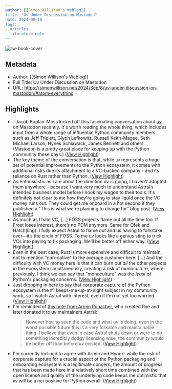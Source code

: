 ```yaml
---
author: [[Simon Willison's Weblog]]
title: "Uv Under Discussion on Mastodon"
date: 2024-09-10
tags: 
- articles
- literature-note
---
```

![rw-book-cover](https://simonwillison.net/favicon.ico)

## Metadata
- Author: [[Simon Willison's Weblog]]
- Full Title: Uv Under Discussion on Mastodon
- URL: https://simonwillison.net/2024/Sep/8/uv-under-discussion-on-mastodon/#atom-everything

## Highlights
- . Jacob Kaplan-Moss kicked off this fascinating conversation about [uv](https://docs.astral.sh/uv/) on Mastodon recently. It's worth reading the whole thing, which includes input from a whole range of influential Python community members such as Jeff Triplett, Glyph Lefkowitz, Russell Keith-Magee, Seth Michael Larson, Hynek Schlawack, James Bennett and others. (Mastodon is a pretty great place for keeping up with the Python community these days.) ([View Highlight](https://read.readwise.io/read/01j7c6hsbn9k43m3gy59p3srrh))
- The key theme of the conversation is that, while `uv` represents a huge set of potential improvements to the Python ecosystem, it comes with additional risks due its attachment to a VC-backed company - and its reliance on Rust rather than Python. ([View Highlight](https://read.readwise.io/read/01j7c6hyxj6e9qy5tz54gcvgkq))
- As enthusiastic as I am about the direction uv is going, I *haven't* adopted them anywhere - because I want very much to understand Astral’s intended business model before I hook my wagon to their tools. It's definitely not clear to me how they're going to stay liquid once the VC money runs out. They could get me onboard in a hot second if they published a "This is what we're planning to charge for" blog post. ([View Highlight](https://read.readwise.io/read/01j7c6j2m95f70jh1hx45s3y7r))
- As much as I hate VC, [...] FOSS projects flame out all the time too. If Frost loses interest, there’s no PDM anymore. Same for Ofek and Hatch(ling).
  I fully expect Astral to flame out and us having to fork/take over—it’s the circle of FOSS. To me uv looks like a genius sting to trick VCs into paying to fix packaging. We’ll be better off either way. ([View Highlight](https://read.readwise.io/read/01j7c6jr175c7413dtjfekpkqw))
- Even in the best case, Rust is more expensive and difficult to maintain, not to mention "non-native" to the average customer here. [...] And the difficulty with VC money here is that it can burn out *all* the other projects in the ecosystem simultaneously, creating a risk of monoculture, where previously, I think we can say that "monoculture" was the *least* of Python's packaging concerns. ([View Highlight](https://read.readwise.io/read/01j7c6k0frzm3e2ajh5g80bkws))
- Just dropping in here to say that corporate capture of the Python ecosystem is the #1 keeps-me-up-at-night subject in my community work, so I watch Astral with interest, even if I'm not yet too worried. ([View Highlight](https://read.readwise.io/read/01j7c6k7vmc5fhs6bzpk1xfv8p))
- I'm reminded of [this note from Armin Ronacher](https://lucumr.pocoo.org/2024/8/21/harvest-season/), who created Rye and later donated it to uv maintainers Astral:
  > However having seen the code and what uv is doing, even in the worst possible future this is a very forkable and maintainable thing. I believe that even in case Astral shuts down or were to do something incredibly dodgy licensing wise, the community would be better off than before uv existed. ([View Highlight](https://read.readwise.io/read/01j7c6m28z2yd8xnpmd334cqws))
- I'm currently inclined to agree with Armin and Hynek: while the risk of corporate capture for a crucial aspect of the Python packaging and onboarding ecosystem is a legitimate concern, the amount of progress that has been made here in a relatively short time combined with the open license and quality of the underlying code keeps me optimistic that `uv` will be a net positive for Python overall. ([View Highlight](https://read.readwise.io/read/01j7c6m9kcr79vwhbz3nz9dgvq))
